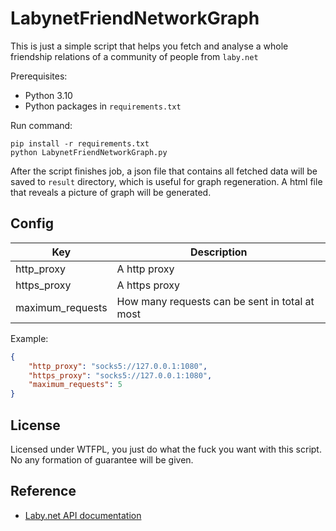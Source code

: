 # LabynetFriendNetworkGraph

This is just a simple script that helps you fetch and analyse a whole friendship relations of a community of people from `laby.net`

Prerequisites:

- Python 3.10
- Python packages in `requirements.txt`

Run command:
```shell
pip install -r requirements.txt
python LabynetFriendNetworkGraph.py
```

After the script finishes job, a json file that contains all fetched data will be saved to `result` directory, which is useful for graph regeneration.
A html file that reveals a picture of graph will be generated.

## Config

| Key              | Description                                    |
|------------------|------------------------------------------------|
| http_proxy       | A http proxy                                   |
| https_proxy      | A https proxy                                  |
| maximum_requests | How many requests can be sent in total at most |


Example:

```json
{
    "http_proxy": "socks5://127.0.0.1:1080",
    "https_proxy": "socks5://127.0.0.1:1080",
    "maximum_requests": 5
}
```

## License

Licensed under WTFPL, you just do what the fuck you want with this script. No any formation of guarantee will be given.

## Reference

- [Laby.net API documentation](https://laby.net/api/docs)
